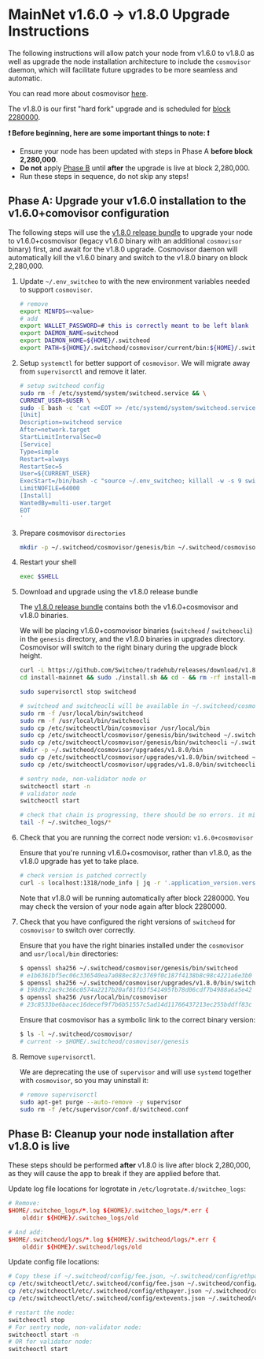 # MainNet v1.6.0 -> v1.8.0 Upgrade Instructions

The following instructions will allow patch your node from v1.6.0 to v1.8.0 as well as upgrade the node installation architecture to include the `cosmovisor` daemon, which will facilitate future upgrades to be more seamless and automatic.

You can read more about cosmovisor [here](https://github.com/cosmos/cosmos-sdk/tree/master/cosmovisor).

The v1.8.0 is our first "hard fork" upgrade and is scheduled for [block 2280000](https://switcheo.org/blocks).

**:exclamation: Before beginning, here are some important things to note: :exclamation:**

- Ensure your node has been updated with steps in Phase A **before block 2,280,000**.
- **Do not** apply [Phase B](#phase-b-cleanup-your-node-installation-after-v180-is-live) until **after** the upgrade is live at block 2,280,000.
- Run these steps in sequence, do not skip any steps!

## Phase A: Upgrade your v1.6.0 installation to the v1.6.0+comovisor configuration

The following steps will use the [v1.8.0 release bundle](https://github.com/Switcheo/tradehub/releases/tag/v1.8.0) to upgrade your node to v1.6.0+cosmovisor (legacy v1.6.0 binary with an additional `cosmovisor` binary) first, and await for the v1.8.0 upgrade. Cosmovisor daemon will automatically kill the v1.6.0 binary and switch to the v1.8.0 binary on block 2,280,000.

1. Update `~/.env_switcheo` to with the new environment variables needed to support `cosmovisor`.

    ```bash
    # remove
    export MINFDS=<value>
    # add
    export WALLET_PASSWORD=# this is correctly meant to be left blank
    export DAEMON_NAME=switcheod
    export DAEMON_HOME=${HOME}/.switcheod
    export PATH=${HOME}/.switcheod/cosmovisor/current/bin:${HOME}/.switcheod/cosmovisor/genesis/bin:/usr/local/sbin:/usr/local/bin:/usr/sbin:/usr/bin:/sbin:/bin:/usr/games:/usr/local/games:/snap/bin
    ```

2. Setup `systemctl` for better support of `cosmovisor`. We will migrate away from `supervisorctl` and remove it later.

    ```bash
    # setup switcheod config
    sudo rm -f /etc/systemd/system/switcheod.service && \
    CURRENT_USER=$USER \
    sudo -E bash -c 'cat <<EOT >> /etc/systemd/system/switcheod.service
    [Unit]
    Description=switcheod service
    After=network.target
    StartLimitIntervalSec=0
    [Service]
    Type=simple
    Restart=always
    RestartSec=5
    User=${CURRENT_USER}
    ExecStart=/bin/bash -c "source ~/.env_switcheo; killall -w -s 9 switcheod switcheocli; cosmovisor start-all -a"
    LimitNOFILE=64000
    [Install]
    WantedBy=multi-user.target
    EOT
    '
    ```

3. Prepare cosmovisor `directories`

    ```bash
    mkdir -p ~/.switcheod/cosmovisor/genesis/bin ~/.switcheod/cosmovisor/upgrades
    ```

4. Restart your shell

    ```bash
    exec $SHELL
    ```

5. Download and upgrade using the v1.8.0 release bundle

    The [v1.8.0 release bundle](https://github.com/Switcheo/tradehub/releases/tag/v1.8.0) contains both the v1.6.0+cosmovisor and v1.8.0 binaries.

    We will be placing v1.6.0+cosmovisor binaries (`switcheod` / `switcheocli`) in the `genesis` directory, and the v1.8.0 binaries in upgrades directory. Cosmovisor will switch to the right binary during the upgrade block height.

    ```bash
    curl -L https://github.com/Switcheo/tradehub/releases/download/v1.8.0/install-mainnet.tar.gz | tar -xz
    cd install-mainnet && sudo ./install.sh && cd - && rm -rf install-mainnet

    sudo supervisorctl stop switcheod

    # switcheod and switcheocli will be available in ~/.switcheod/cosmovisor/
    sudo rm -f /usr/local/bin/switcheod
    sudo rm -f /usr/local/bin/switcheocli
    sudo cp /etc/switcheoctl/bin/cosmovisor /usr/local/bin
    sudo cp /etc/switcheoctl/cosmovisor/genesis/bin/switcheod ~/.switcheod/cosmovisor/genesis/bin
    sudo cp /etc/switcheoctl/cosmovisor/genesis/bin/switcheocli ~/.switcheod/cosmovisor/genesis/bin
    mkdir -p ~/.switcheod/cosmovisor/upgrades/v1.8.0/bin
    sudo cp /etc/switcheoctl/cosmovisor/upgrades/v1.8.0/bin/switcheod ~/.switcheod/cosmovisor/upgrades/v1.8.0/bin
    sudo cp /etc/switcheoctl/cosmovisor/upgrades/v1.8.0/bin/switcheocli ~/.switcheod/cosmovisor/upgrades/v1.8.0/bin

    # sentry node, non-validator node or
    switcheoctl start -n
    # validator node
    switcheoctl start

    # check that chain is progressing, there should be no errors. it might take up to 30s to reconnect.
    tail -f ~/.switcheo_logs/*
    ```

6. Check that you are running the correct node version: `v1.6.0+cosmovisor`

    Ensure that you're running v1.6.0+cosmovisor, rather than v1.8.0, as the v1.8.0 upgrade has yet to take place.

    ```bash
    # check version is patched correctly
    curl -s localhost:1318/node_info | jq -r '.application_version.version'
    ```

    Note that v1.8.0 will be running automatically after block 2280000. You may check the version of your node again after block 2280000.

7. Check that you have configured the right versions of `switcheod` for `cosmovisor` to switch over correctly.

    Ensure that you have the right binaries installed under the `cosmovisor` and `usr/local/bin` directories:

    ```bash
    $ openssl sha256 ~/.switcheod/cosmovisor/genesis/bin/switcheod
    # e1b6361bf5ec06c336540ea7a088ec82c3769f0c187f4138b8c98c4221a6e3b0
    $ openssl sha256 ~/.switcheod/cosmovisor/upgrades/v1.8.0/bin/switcheod
    # 198d9c2ac9c366c0574a2217b20af81fb3f541495fb78d06cdf7b4988a6a5e42
    $ openssl sha256 /usr/local/bin/cosmovisor
    # 23c8533be6bacec16decef9f7b6b51557c5ad14d11766437213ec255bddff83c
    ```

    Ensure that cosmovisor has a symbolic link to the correct binary version:

    ```bash
    $ ls -l ~/.switcheod/cosmovisor/
    # current -> $HOME/.switcheod/cosmovisor/genesis
    ```

8. Remove `supervisorctl`.

    We are deprecating the use of `supervisor` and will use `systemd` together with `cosmovisor`, so you may uninstall it:

    ```bash
    # remove supervisorctl
    sudo apt-get purge --auto-remove -y supervisor
    sudo rm -f /etc/supervisor/conf.d/switcheod.conf
    ```

## Phase B: Cleanup your node installation after v1.8.0 is live

These steps should be performed **after** v1.8.0 is live after block 2,280,000, as they will cause the app to break if they are applied before that.

Update log file locations for logrotate in `/etc/logrotate.d/switcheo_logs`:

```conf
# Remove:
$HOME/.switcheo_logs/*.log ${HOME}/.switcheo_logs/*.err {
    olddir ${HOME}/.switcheo_logs/old

# And add:
$HOME/.switcheod/logs/*.log ${HOME}/.switcheod/logs/*.err {
    olddir ${HOME}/.switcheod/logs/old
```

Update config file locations:

```bash
# Copy these if ~/.switcheod/config/fee.json, ~/.switcheod/config/ethpayer.json, ~/.switcheod/config/extevents.json doesn't exist
cp /etc/switcheoctl/etc/.switcheod/config/fee.json ~/.switcheod/config/
cp /etc/switcheoctl/etc/.switcheod/config/ethpayer.json ~/.switcheod/config/
cp /etc/switcheoctl/etc/.switcheod/config/extevents.json ~/.switcheod/config/

# restart the node:
switcheoctl stop
# For sentry node, non-validator node:
switcheoctl start -n
# OR for validator node:
switcheoctl start
```
